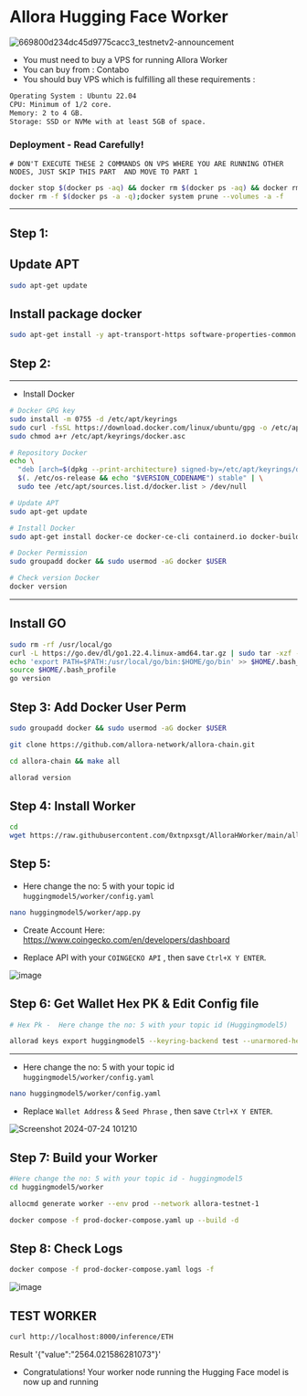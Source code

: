 # Allora Hugging Face Worker

![669800d234dc45d9775cacc3_testnetv2-announcement](https://github.com/user-attachments/assets/e71bd95c-725a-4f9f-b196-364468d974fe)

 
- You must need to buy a VPS for running Allora Worker
- You can buy from : Contabo
- You should buy VPS which is fulfilling all these requirements : 
```bash
Operating System : Ubuntu 22.04
CPU: Minimum of 1/2 core.
Memory: 2 to 4 GB.
Storage: SSD or NVMe with at least 5GB of space.
```

### Deployment - Read Carefully! 
```
# DON'T EXECUTE THESE 2 COMMANDS ON VPS WHERE YOU ARE RUNNING OTHER NODES, JUST SKIP THIS PART  AND MOVE TO PART 1
```
```bash
docker stop $(docker ps -aq) && docker rm $(docker ps -aq) && docker rmi -f $(docker images -aq)
docker rm -f $(docker ps -a -q);docker system prune --volumes -a -f
```
--------------------------------------------------------------------

## Step 1: 

## Update APT
```bash
sudo apt-get update
```

## Install package docker
```bash
sudo apt-get install -y apt-transport-https software-properties-common ca-certificates zlib1g-dev libncurses5-dev libgdbm-dev libnss3-dev curl git wget make jq build-essential pkg-config lsb-release libssl-dev libreadline-dev libffi-dev gcc screen unzip lz4 
```

## Step 2: 
----------------------------------------------------
- Install Docker

```bash
# Docker GPG key
sudo install -m 0755 -d /etc/apt/keyrings
sudo curl -fsSL https://download.docker.com/linux/ubuntu/gpg -o /etc/apt/keyrings/docker.asc
sudo chmod a+r /etc/apt/keyrings/docker.asc

# Repository Docker 
echo \
  "deb [arch=$(dpkg --print-architecture) signed-by=/etc/apt/keyrings/docker.asc] https://download.docker.com/linux/ubuntu \
  $(. /etc/os-release && echo "$VERSION_CODENAME") stable" | \
  sudo tee /etc/apt/sources.list.d/docker.list > /dev/null

# Update APT
sudo apt-get update

# Install Docker
sudo apt-get install docker-ce docker-ce-cli containerd.io docker-buildx-plugin docker-compose-plugin

# Docker Permission
sudo groupadd docker && sudo usermod -aG docker $USER

# Check version Docker
docker version
```
------------------------------------------------------------

## Install GO
```bash
sudo rm -rf /usr/local/go
curl -L https://go.dev/dl/go1.22.4.linux-amd64.tar.gz | sudo tar -xzf - -C /usr/local
echo 'export PATH=$PATH:/usr/local/go/bin:$HOME/go/bin' >> $HOME/.bash_profile && echo 'export PATH=$PATH:$(go env GOPATH)/bin' >> $HOME/.bash_profile
source $HOME/.bash_profile
go version
```

## Step 3: Add Docker User Perm
```bash
sudo groupadd docker && sudo usermod -aG docker $USER
```
```bash
git clone https://github.com/allora-network/allora-chain.git
```
```bash
cd allora-chain && make all
```
```bash
allorad version
```

## Step 4: Install Worker
```bash
cd
wget https://raw.githubusercontent.com/0xtnpxsgt/AlloraHWorker/main/allorahuggingface.sh && chmod +x allorahuggingface.sh && ./allorahuggingface.sh
```

## Step 5: 
- Here change the no: 5 with your topic id `huggingmodel5/worker/config.yaml`
```bash
nano huggingmodel5/worker/app.py
```
- Create Account Here: https://www.coingecko.com/en/developers/dashboard

- Replace API with your `COINGECKO API` , then save `Ctrl+X Y ENTER`.

![image](https://github.com/user-attachments/assets/3a17b3b4-4cf8-4677-bf31-cbcdd079f516)


## Step 6: Get Wallet Hex PK & Edit Config file
```bash
# Hex Pk -  Here change the no: 5 with your topic id (Huggingmodel5)

allorad keys export huggingmodel5 --keyring-backend test --unarmored-hex --unsafe
```
---------------------------------------------------------------

- Here change the no: 5 with your topic id `huggingmodel5/worker/config.yaml`

```bash
nano huggingmodel5/worker/config.yaml
```
- Replace `Wallet Address` & `Seed Phrase` , then save `Ctrl+X Y ENTER`.

![Screenshot 2024-07-24 101210](https://github.com/user-attachments/assets/2132c9ca-2d0f-46c6-a2ea-5db9096fe6e6)


## Step 7: Build your Worker
```bash
#Here change the no: 5 with your topic id - huggingmodel5
cd huggingmodel5/worker
```

```bash
allocmd generate worker --env prod --network allora-testnet-1
```
```bash
docker compose -f prod-docker-compose.yaml up --build -d
```

## Step 8: Check Logs
```bash
docker compose -f prod-docker-compose.yaml logs -f
```
![image](https://github.com/user-attachments/assets/5fbed3cc-7cf8-4f6b-8329-7f9b37ddf77a)


## TEST WORKER
```bash
curl http://localhost:8000/inference/ETH
```

Result '{"value":"2564.021586281073"}'

- Congratulations! Your worker node running the Hugging Face model is now up and running









